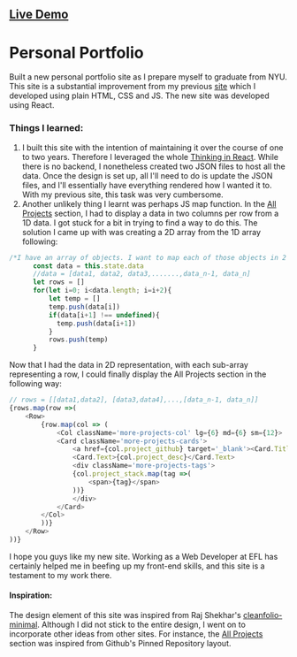## [Live Demo](https://super-smakager-483cda.netlify.app/)

# Personal Portfolio

Built a new personal portfolio site as I prepare myself to graduate from NYU. This site is a substantial improvement from my previous [site](https://zen-lamport-73b8cd.netlify.app) which I developed using plain HTML, CSS and JS. The 
new site was developed using React. 

### Things I learned:
1. I built this site with the intention of maintaining it over the course of one to two years. Therefore I leveraged the whole [Thinking in React](https://reactjs.org/docs/thinking-in-react.html). While there is no backend, I nonetheless created two JSON files to host all the data. Once the design is set up, all I'll need to do is update the JSON files, and I'll essentially have everything rendered how I wanted it to. With my previous site, this task was very cumbersome. 
2. Another unlikely thing I learnt was perhaps JS map function. In the [All Projects](https://www.ahmadfarhanishraq.com/#:~:text=All-,Projects,-Contactless%20Wallet) section, I had to display a data in two columns per row from a 1D data. I got stuck for a bit in trying to find a way to do this. The solution I came up with was creating a 2D array from the 1D array following: 
```Javascript
/*I have an array of objects. I want to map each of those objects in 2 cols per row*/ 
      const data = this.state.data
      //data = [data1, data2, data3,.......,data_n-1, data_n]
      let rows = []
      for(let i=0; i<data.length; i=i+2){
          let temp = []
          temp.push(data[i])
          if(data[i+1] !== undefined){
            temp.push(data[i+1])
          }
          rows.push(temp)
      }

```
Now that I had the data in 2D representation, with each sub-array representing a row, I could finally display the All Projects section in the following way:

```Javascript
// rows = [[data1,data2], [data3,data4],...,[data_n-1, data_n]]
{rows.map(row =>(
    <Row>
        {row.map(col => (
            <Col className='more-projects-col' lg={6} md={6} sm={12}>
            <Card className='more-projects-cards'>
                <a href={col.project_github} target='_blank'><Card.Title>{col.project_name}</Card.Title></a>
                <Card.Text>{col.project_desc}</Card.Text>
                <div className='more-projects-tags'>
                {col.project_stack.map(tag =>(
                    <span>{tag}</span>
                ))}
                </div>
            </Card>
        </Col>
        ))}
    </Row>
))}
```


I hope you guys like my new site. Working as a Web Developer at EFL has certainly helped me in beefing up my front-end skills, and this site is a testament to my work there. 

#### Inspiration:
The design element of this site was inspired from Raj Shekhar's [cleanfolio-minimal](https://github.com/rajshekhar26/cleanfolio-minimal). Although I did not stick to the entire design, I went on to incorporate other ideas from other sites. For instance, the [All Projects](https://www.ahmadfarhanishraq.com/#:~:text=All-,Projects,-Contactless%20Wallet) section was inspired from Github's Pinned Repository layout. 